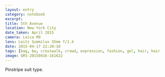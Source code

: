 ```yaml
--- 
layout: entry
category: notebook
excerpt:
title: 5th Avenue
location: New York City
date_taken: April 2015
camera: Leica M9
lens: Leitz Summilux 35mm f/1.4
date: 2015-04-17 22:20:10
tags: [bag, bw, crosswalk, crowd, expression, fashion, gel, hair, hair gel, man, pinstripe, ralph lauren polo, shoes, shopping, shopping bag, street, suit, tie]
image: GRS-20150416-161622
---
```

Pinstripe suit type.